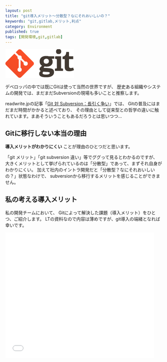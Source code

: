 ```yaml
---
layout: post
title: "git導入メリット〜分散型？なにそれおいしいの？"
keywords: "git,gitlab,メリット,利点"
category: Environment
published: true
tags: [開発環境,git,gitlab]
---
```


![キャッチ](/images/2013-11-24-git.png)

デベロッパの中では既にGitは使って当然の世界ですが、
歴史ある組織やシステムの開発では、まだまだSubversionの現場も多いことと推察します。

readwrite.jpの記事「[Git 対 Subversion：長引く争い](http://readwrite.jp/archives/4492)」では、
Gitの普及にはまだまだ時間がかかると述べており、
その理由として従来型との哲学の違いに触れています。まあそういうこともあるだろうとは思いつつ…

## Gitに移行しない本当の理由

**導入メリットがわかりにくい** ことが理由のひとつだと思います。

「git メリット」「git subversion 違い」等でググって見るとわかるのですが、
大きくメリットとして挙げられているのは「分散型」であって、まずそれ自身がわかりにくい。
加えて社内のイントラ開発だと「分散型？なにそれおいしいの？」状態なわけで、
subversionから移行するメリットを感じることができません。

## 私の考える導入メリット

私の開発チームにおいて、
Gitによって解決した課題（導入メリット）をひとつ、ご紹介します。
LTの資料なので内容は薄めですが、git導入の端緒となれば幸いです。

<iframe src="//www.slideshare.net/slideshow/embed_code/37827048" width="476" height="400" frameborder="0" marginwidth="0" marginheight="0" scrolling="no"></iframe>


